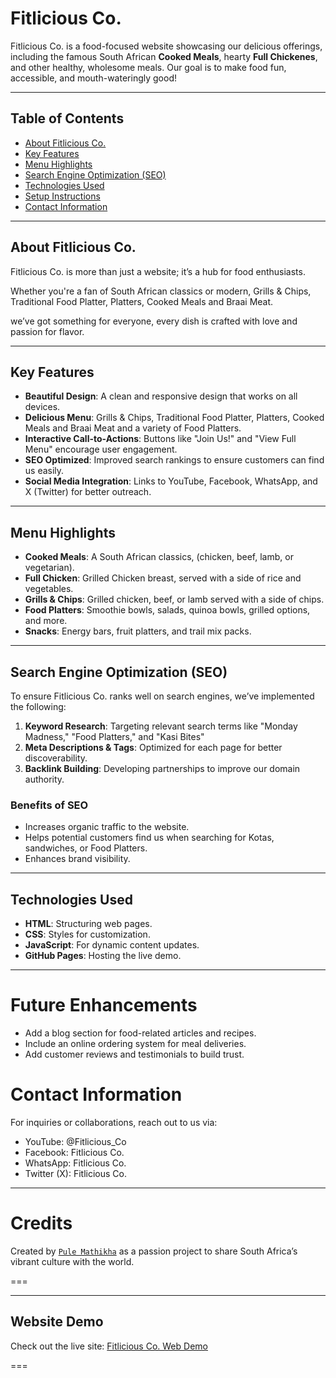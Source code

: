 # Fitlicious Co.

Fitlicious Co. is a food-focused website showcasing our delicious offerings, including the famous South African **Cooked Meals**, hearty **Full Chickenes**, and other healthy, wholesome meals. Our goal is to make food fun, accessible, and mouth-wateringly good!

---

## Table of Contents

- [About Fitlicious Co.](#about-fitlicious-co)
- [Key Features](#key-features)
- [Menu Highlights](#menu-highlights)
- [Search Engine Optimization (SEO)](#search-engine-optimization-seo)
- [Technologies Used](#technologies-used)
- [Setup Instructions](#setup-instructions)
- [Contact Information](#contact-information)

---

## About Fitlicious Co.

Fitlicious Co. is more than just a website; it’s a hub for food enthusiasts. 

Whether you're a fan of South African classics or modern, Grills & Chips, Traditional Food Platter, Platters, Cooked Meals and Braai Meat.

we’ve got something for everyone, every dish is crafted with love and passion for flavor.

---

## Key Features

- **Beautiful Design**: A clean and responsive design that works on all devices.
- **Delicious Menu**: Grills & Chips, Traditional Food Platter, Platters, Cooked Meals and Braai Meat and a variety of Food Platters.
- **Interactive Call-to-Actions**: Buttons like "Join Us!" and "View Full Menu" encourage user engagement.
- **SEO Optimized**: Improved search rankings to ensure customers can find us easily.
- **Social Media Integration**: Links to YouTube, Facebook, WhatsApp, and X (Twitter) for better outreach.

---

## Menu Highlights

- **Cooked Meals**: A South African classics, (chicken, beef, lamb, or vegetarian).
- **Full Chicken**: Grilled Chicken breast, served with a side of rice and vegetables.
- **Grills & Chips**: Grilled chicken, beef, or lamb served with a side of chips.
- **Food Platters**: Smoothie bowls, salads, quinoa bowls, grilled options, and more.
- **Snacks**: Energy bars, fruit platters, and trail mix packs.

---

## Search Engine Optimization (SEO)

To ensure Fitlicious Co. ranks well on search engines, we’ve implemented the following:

1. **Keyword Research**: Targeting relevant search terms like "Monday Madness," "Food Platters," and "Kasi Bites"
2. **Meta Descriptions & Tags**: Optimized for each page for better discoverability.
3. **Backlink Building**: Developing partnerships to improve our domain authority.

### Benefits of SEO
- Increases organic traffic to the website.
- Helps potential customers find us when searching for Kotas, sandwiches, or Food Platters.
- Enhances brand visibility.

---

## Technologies Used

- **HTML**: Structuring web pages.
- **CSS**: Styles for customization.
- **JavaScript**: For dynamic content updates.
- **GitHub Pages**: Hosting the live demo.

---

# Future Enhancements
* Add a blog section for food-related articles and recipes.
* Include an online ordering system for meal deliveries.
* Add customer reviews and testimonials to build trust.

# Contact Information
For inquiries or collaborations, reach out to us via:

* YouTube: @Fitlicious_Co
* Facebook: Fitlicious Co.
* WhatsApp: Fitlicious Co.
* Twitter (X): Fitlicious Co.

---

# Credits
Created by [`Pule Mathikha`](https://github.com/theekingza) as a passion project to share South Africa’s vibrant culture with the world.

===

---

## Website Demo

Check out the live site: [Fitlicious Co. Web Demo](https://theekingza.github.io/Fitilious_Co/index.html)

===